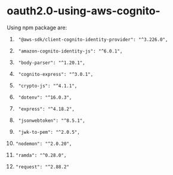 # oauth2.0-using-aws-cognito-
Using npm package are: 
1.	    "@aws-sdk/client-cognito-identity-provider": "^3.226.0",
2.	    "amazon-cognito-identity-js": "^6.0.1",
3.	    "body-parser": "^1.20.1",
4.	    "cognito-express": "^3.0.1",
5.	    "crypto-js": "^4.1.1",
6.	    "dotenv": "^16.0.3",
7.	    "express": "^4.18.2",
8.	    "jsonwebtoken": "^8.5.1",
9.	    "jwk-to-pem": "^2.0.5",
10.	    "nodemon": "^2.0.20",
11.	    "ramda": "^0.28.0",
12.	    "request": "^2.88.2" 

